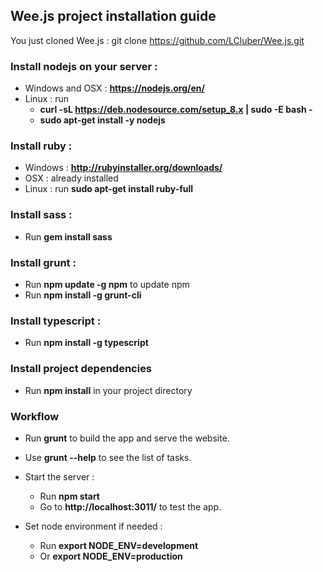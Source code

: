 ## Wee.js project installation guide

You just cloned Wee.js : git clone https://github.com/LCluber/Wee.js.git

### Install nodejs on your server :
  - Windows and OSX : **https://nodejs.org/en/**
  - Linux : run
    - **curl -sL https://deb.nodesource.com/setup_8.x | sudo -E bash -**
    - **sudo apt-get install -y nodejs**


### Install ruby :
  - Windows : **http://rubyinstaller.org/downloads/**
  - OSX : already installed
  - Linux : run **sudo apt-get install ruby-full**


### Install sass :
  - Run **gem install sass**


### Install grunt :
  - Run **npm update -g npm** to update npm
  - Run **npm install -g grunt-cli**


### Install typescript :
  - Run **npm install -g typescript**


### Install project dependencies
  - Run **npm install** in your project directory


### Workflow
  - Run **grunt** to build the app and serve the website.
  - Use **grunt --help** to see the list of tasks.

  - Start the server :
    - Run **npm start**
    - Go to **http://localhost:3011/** to test the app.

  - Set node environment if needed :
    - Run **export NODE_ENV=development**
    - Or **export NODE_ENV=production**
